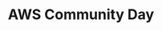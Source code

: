---
title: AWS Community Day
start_date: 2019-07-26
end_date: 2019-07-27
location: Conrad, Bangalore
url: https://communityday.awsugblr.in/
coc_url: https://communityday.awsugblr.in/code-of-conduct.html
scholarship_url:
summary: AWS User Group Bengaluru (AWSUGBLR) is back with a bang to host the most awaited event, AWS Community Day Bengaluru 2019, unveiling success stories, use cases & much more from industry leaders.
---